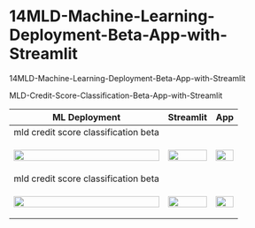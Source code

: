 # 14MLD-Machine-Learning-Deployment-Beta-App-with-Streamlit
14MLD-Machine-Learning-Deployment-Beta-App-with-Streamlit

MLD-Credit-Score-Classification-Beta-App-with-Streamlit

| ML Deployment | Streamlit | App |
|:-:|:-:|:-:|
| mld credit score classification beta |  |  |
| [<p style="text-align: center;"><img src="https://i.ibb.co/rc4VNc4/MLD-credit-score.png" style="display:block; margin:auto; width:100%; "></p>](https://celik-muhammed-mld-credit-score-classification-beta--app-iz7ki6.streamlitapp.com/) | <a href="https://celik-muhammed-mld-credit-score-classification-beta--app-iz7ki6.streamlitapp.com/" target="_blank"><p style="text-align: center;"><img src="https://i.ibb.co/rc4VNc4/MLD-credit-score.png" style="display:block; margin:auto; width:100%; "></p></a> | <a href="https://celik-muhammed-mld-credit-score-classification-beta--app-iz7ki6.streamlitapp.com/" target="_blank"><p style="text-align: center;"><img src="https://i.ibb.co/rc4VNc4/MLD-credit-score.png" style="display:block; margin:auto; width:100%; "></p></a> |
| mld credit score classification beta |  |  |
| [<p style="text-align: center;"><img src="https://i.ibb.co/rc4VNc4/MLD-credit-score.png" style="display:block; margin:auto; width:100%; "></p>](https://celik-muhammed-mld-credit-score-classification-beta--app-iz7ki6.streamlitapp.com/) | <a href="https://celik-muhammed-mld-credit-score-classification-beta--app-iz7ki6.streamlitapp.com/" target="_blank"><p style="text-align: center;"><img src="https://i.ibb.co/rc4VNc4/MLD-credit-score.png" style="display:block; margin:auto; width:100%; "></p></a> | <a href="https://celik-muhammed-mld-credit-score-classification-beta--app-iz7ki6.streamlitapp.com/" target="_blank"><p style="text-align: center;"><img src="https://i.ibb.co/rc4VNc4/MLD-credit-score.png" style="display:block; margin:auto; width:100%; "></p></a> |
